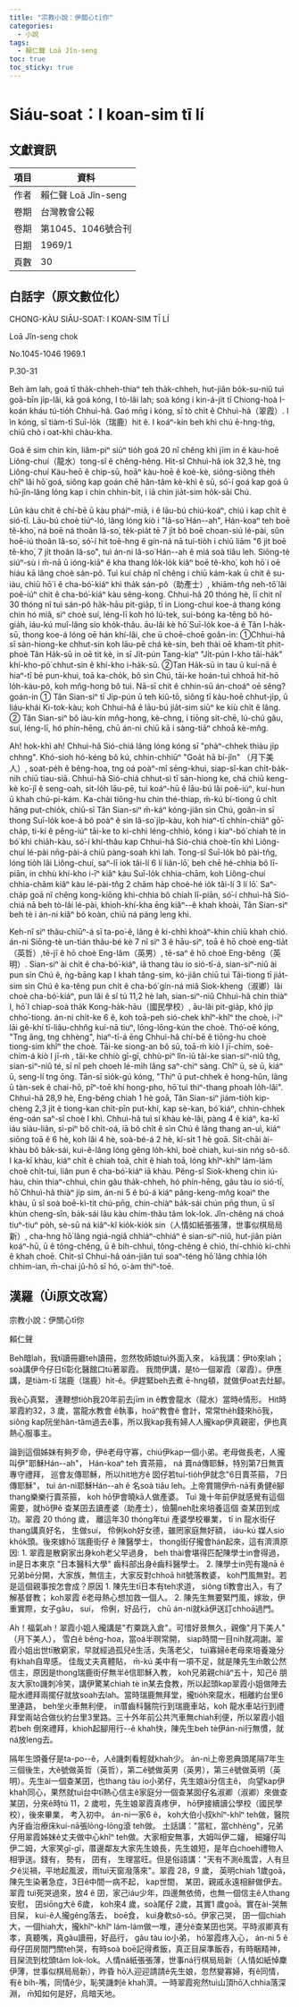 ```yaml
---
title: "宗教小說：伊關心tī你"
categories:
  - 小說
tags:
  - 賴仁聲 Loā Jîn-seng
toc: true
toc_sticky: true
---
```


# Siáu-soat：I koan-sim tī lí

## 文獻資訊

| 項目 | 資料 |
|---|---|
| 作者 | 賴仁聲 Loā Jîn-seng |
| 卷期 | 台灣教會公報 |
| 卷期 | 第1045、1046號合刊 |
| 日期 | 1969/1 |
| 頁數 | 30 |

## 白話字（原文數位化）

CHONG-KÀU SIĀU-SOAT: I KOAN-SIM TĪ LÍ

Loā Jîn-seng chok

No.1045-1046 1969.1

P.30-31

Beh àm lah, goá tī tha̍k-chheh-thiaⁿ teh tha̍k-chheh, hut-jiân bo̍k-su-niû tuì goā-bīn ji̍p-lâi, kā goá kóng, I tò-lâi lah; soà kóng i kin-á-ji̍t tī Chiong-hoà I-koán kháu tú-tio̍h Chhuì-hâ. Gaó mn̄g i kóng, sī tò chi̍t ê Chhuì-hâ（翠霞）. I ìn kóng, sī tiàm-tī Suī-lo̍k（瑞鹿）hit ê. I koáⁿ-kín beh khì chú ē-hng-tǹg, chiū chò i oat-khì chàu-kha.

Goá ê sim chin kín, liâm-piⁿ siūⁿ tio̍h goá 20 nî chêng khì jīm in ê kàu-hoē Liông-chuí（龍水）tong-sî ê chêng-hêng. Hit-sî Chhuì-hâ iok 32,3 hè, tng Liông-chuí Kàu-heō ê chip-sū, hoāⁿ kàu-hoē ê koè-kè, siông-siông the̍h chîⁿ lâi hō͘ goá, siông kap goán chē hân-tâm kè-khì ê sū, só͘-í goá kap goá ū hū-jîn-lâng lóng kap i chin chhin-bi̍t, i iā chin jia̍t-sim ho̍k-sāi Chú.

Lūn kàu chit ê chí-bē ū kàu pháiⁿ-miā, i ê lāu-bú chiú-koáⁿ, chiú i kap chi̍t ê sió-tī. Lāu-bú choè tiúⁿ-ló, lâng lóng kiò i "Iâ-so͘ Hán--ah", Hán-koaⁿ teh boē tê-kho͘, ná boē ná thoân Iâ-so͘, te̍k-pia̍t tē 7 ji̍t bô boē choan-siú lé-pài, sûn hoē-iú thoân Iâ-so͘, só͘-í hit toē-hng ê gín-ná nā tuí-tio̍h i chiū liām "6 ji̍t boē tê-kho͘, 7 ji̍t thoân Iâ-so͘", tuì án-ni Iâ-so͘ Hán--ah ê miá soà tiâu leh. Siōng-tè siúⁿ-sù i m̄-nā ū ióng-kiāⁿ ê kha thang lo̍k-lo̍k kiâⁿ boē tê-kho͘, koh hō͘ i oē hiáu kā lâng choè sán-pô. Tuì kuí cha̍p nî chêng i chiū kám-kak ū chit ê su-iàu, chiū hō͘ i ê cha-bó͘-kiáⁿ khì tha̍k sán-pô（助產士）, khiām-tn̂g neh-tō͘ lâi poê-iúⁿ chit ê cha-bó͘-kiáⁿ kàu sêng-kong. Chhuì-hâ 20 thóng hè, lī chit nî 30 thóng nî tuì sán-pô ha̍k-hāu pit-gia̍p, tī in Liong-chuí koe-á thang kóng chin hó miâ, siⁿ choè suí, léng-lī koh hó lú-tek, sui-bóng ka-têng bô hó-gia̍h, iáu-kú muî-lâng sio kho̍k-thâu. āu-lâi kè hō͘ Suī-lo̍k koe-á ê Tân I-ha̍k-sū, thong koe-á lóng oē hán khí-lâi, che ū choē-choē goân-in: ①Chhui-hâ sī sàn-hiong-ke chhut-sin koh lāu-pē chá kè-sin, beh thài oē kham-tit phit-phoè Tân Ha̍k-sū in oē tit kè, in sī Ji̍t-pún Tang-kiaⁿ "Ji̍t-pún I-kho tāi-ha̍k" khí-kho-pō͘ chhut-sin ê khí-kho i-ha̍k-sū. ②Tan Ha̍k-sū in tau ū kuí-nā ê hiaⁿ-tī bē pun-khui, toā ka-cho̍k, bô sìn Chú, tāi-ke hoán-tuì chhoā hit-hō lo̍h-kàu-pô, koh mn̂g-hong bô tuì. Nā-sī chit ê chhin-sū án-choáⁿ oē sêng? goán-in ① Tân Sian-siⁿ tī Ji̍p-pún ū teh kiû-tō, siông tī kàu-hoē chhut-ji̍p, ū liáu-khái Ki-tok-kàu; koh Chhuì-hâ ê lāu-bú jia̍t-sim siūⁿ ke kiù chi̍t ê lâng. ② Tân Sian-siⁿ bô iàu-kín mn̂g-hong, kè-chng, i tiōng si̍t-chē, lú-chú gâu, suí, léng-lī, hó phín-hēng, chū án-ni chiū kā i sàng-tiāⁿ chhoā kè-mn̂g.

Ah! hok-khì ah! Chhuì-hâ Sió-chiá lâng lóng kóng sī "phàⁿ-chhek thiàu ji̍p chhng". Khó-sioh hó-kéng bô kú, chhin-chhiūⁿ "Goa̍t hā bí-jîn" （月下美人）, soat-pe̍h ê bêng-hoa, tng oá poàⁿ-mî sēng-khui, siap-sî-kan chi̍t-ba̍k-nih chiū tiau-siā. Chhuì-hâ Sió-chiá chhut-sì tī sàn-hiong ke, chá chiū keng-kè ko͘-jî ê seng-oah, sit-lo̍h lāu-pē, tuì koáⁿ-hū ê lāu-bú lâi poê-iúⁿ, kuí-hun ū khah chū-pi-kám. Ka-chài tiōng-hu chin thé-thiap, m̄-kú bí-tiong ū chi̍t hāng put-chio̍k, chiū-sī Tân Sian-siⁿ m̄-káⁿ kóng-jiân sìn Chú, goân-in sī thong Suī-lo̍k koe-á bô poàⁿ ê sìn Iâ-so͘ ji̍p-kàu, koh hiaⁿ-tī chhin-chiâⁿ gō͘-cha̍p, ti-kí ê pêng-iúⁿ tāi-ke to ki-chhì léng-chhiò, kóng i kiaⁿ-bó͘ chiah tè in bó͘ khì chia̍h-kàu, só͘-í khí-thâu kap Chhuì-hâ Sió-chiá choè-tīn khì Liông-chuí lé-pài nn̄g-pài-á chiū pàng-soah khì lah. Tong-sî Suī-lo̍k bô pài-tn̂g, lóng tio̍h lâi Liông-chuí, saⁿ-lī iok tâi-lí 6 lí liân-lō͘, beh chē hé-chhia bô lī-piān, in chhù khí-kho i-īⁿ kiâⁿ kàu Suī-lo̍k chhia-chām, koh Liông-chuí chhia-chām kiâⁿ kàu lé-pài-tn̂g 2 chām ha̍p choè-hé io̍k tâi-lí 3 lí lō͘. Saⁿ-cha̍p goā nî chêng kong-kiōng khì-chhia bô chiah lī-piān, só͘-í chhuì-hâ Sió-chiá nā beh tò-lâi lé-pài, khioh-khí-kha ēng kiâⁿ--ê khah khoài, Tân Sian-siⁿ beh tè i án-ni kiâⁿ bô koàn, chiū ná pàng leng khì.

Keh-nî siⁿ thâu-chiūⁿ-á sī ta-po͘-ê, lâng ê ki-chhì khoàⁿ-khin chiū khah chió. án-ni Siōng-tè un-tián thâu-bé kè 7 nî siⁿ 3 ê hāu-siⁿ, toā ê hō choè eng-tia̍t（英哲）,tē-jī ê hō choè Eng-lâm（英男）, tē-saⁿ ê hō choè Eng-bêng（英明）. Sian-siⁿ ài chi̍t ê cha-bó͘-kiáⁿ, iā thang tàu io sió-tī-á, sian-siⁿ-niû ài pun sìn Chú ê, ǹg-bāng kap I khah tâng-sim, kó-jiân chiū tuì Tâi-tiong tī jia̍t-sim sìn Chú ê ka-têng pun chi̍t ê cha-bó͘ gín-ná miâ Siok-kheng（淑卿）lâi choè cha-bó͘-kiáⁿ, pun lâi ê sî tú 11,2 hè lah, sian-siⁿ-niû Chhuì-hâ chin thiàⁿ I, hō͘ I chiap-soà tha̍k Kong-ha̍k-hāu（國民學校）, āu-lâi pit-gia̍p, khó ji̍p chho͘-tiong. án-ni chi̍t-ke 6 ê, koh toā-peh sió-chek khîⁿ-khîⁿ the choè, i-īⁿ lāi gê-khí tī-liâu-chhn̂g kuí-nā tiuⁿ, lōng-lōng-kún the choè. Thó͘-oē kóng, "Tng âng, tng chhèng", hiaⁿ-tī-á ēng Chhuì-hâ chí-bē ê tiōng-hu choè tiong-sim khîⁿ the choè. Tāi-ke siong-an bô sū, toā-ḿ  kiò I jī-chím, soè-chím-á kiò I jī-ḿ , tāi-ke chhiò gī-gī, chhù-piⁿ lîn-iū tāi-ke sian-siⁿ-niû tn̂g, sian-siⁿ-niû té, sī nî peh choeh lé-mi̍h lâng saⁿ-chiⁿ sàng. Chîⁿ ū, sè ū, kiáⁿ ū, seng-lí tng ōng. Tān-sī sio̍k-gú kóng, "Thiⁿ ū put-chhek ê hong-hûn, lâng ū tàn-sek ê chai-hō, pîⁿ-toē khí hong-pho, hō͘ tuì thiⁿ-thang phoah lo̍h-lâi". Chhuì-hâ 28,9 hè, Eng-bêng chiah 1 hè goā, Tân Sian-siⁿ jiám-tio̍h kip-chèng 2,3 ji̍t ê tiong-kan chi̍t-pīn put-khí, kap sè-kan, bó͘ kiáⁿ, chhin-chhek éng-oán saⁿ-sî choè I khì. Chhuì-hâ tuì sí khàu kè-lâi, pàng 4 ê kiáⁿ, ka-kī iáu siàu-liân, sì-piⁿ bô chi̍t-oá, iā bô chi̍t ê sìn Chú ê lâng thang an-uì, kiáⁿ siōng toā ê 6 hè, koh lâi 4 hè, soà-bé-á 2 hè, kî-si̍t 1 hè goā. Si̍t-chāi ài-khàu bô ba̍k-sái, kui-ê-lâng lóng gêng lo̍h-khì, boē chiah, kui-sin nńg sô-sô. I ka-kī khàu, kiáⁿ chi̍t ê chiah toā, chi̍t ê hiah toā, lóng khîⁿ-khîⁿ lám-lám choè chi̍t-tui, liân pun ê cha-bó͘-kiáⁿ iā khàu. Pêng-sî Siok-kheng chin iú-hàu, chin thiaⁿ-chhuì, chin gâu tha̍k-chheh, hó phín-hēng, gâu tàu io sió-tī, hō͘ Chhuì-hâ thiàⁿ ji̍p sim, án-ni 5 ê bú-á kiáⁿ pâng-keng-mn̂g koaiⁿ the khàu, ū sî soà boē-kì-tit chú-pn̄g, chin-chiàⁿ ba̍k-sái chún pn̄g thun, ū sî khùn cheng-sîn, ba̍k-sái lâu kàu chím-thâu tâm lok-lok. Jîn-chêng ná choá tiuⁿ-tiuⁿ po̍h, sè-sū ná kiâⁿ-kî kio̍k-kio̍k sin（人情如紙張張薄，世事似棋局局新）, cha-hng hō͘ lâng ngiá-ngiâ chhiáⁿ-chhiáⁿ ê sian-siⁿ-niû, hut-jiân piàn koáⁿ-hū, ū ê tông-chêng, ū ê bih-chhuì, tông-chêng ê chió, thí-chhiò ki-chhì ê khah choē. Chi̍t-sî Chhuì-hâ oán-jiân tuì soaⁿ-téng hō͘ lâng chhia lo̍h chhim-ian, m̄-chai jû-hô sī hó, o͘-àm thiⁿ-toē.

## 漢羅（Ùi原文改寫）

宗教小說：伊關心tī你

賴仁聲

Beh暗lah，我tī讀冊廳teh讀冊，忽然牧師娘tuì外面入來， kā我講：伊tò來lah；soà講伊今仔日tī彰化醫館口tú著翠霞。 我問伊講，是tò一個翠霞（翠霞）。伊應講，是tiàm-tī 瑞鹿（瑞鹿）hit-ê。伊趕緊beh去煮 ē-hng頓，就做伊oat去灶腳。

我ê心真緊， 連鞭想tio̍h我20年前去jīm in ê教會龍水（龍水）當時ê情形。 Hit時翠霞約32，3 歲，當龍水教會 ê執事，hoāⁿ教會ê 會計，常常the̍h錢來hō͘我， siông kap阮坐hân-tâm過去ê事，所以我kap我有婦人人攏kap伊真親密，伊也真熱心服事主。

論到這個姊妹有夠歹命，伊ê老母守寡，chiú伊kap一個小弟。老母做長老，人攏叫伊"耶穌Hán--ah"， Hán-koaⁿ teh 賣茶箍， ná 賣ná傳耶穌，特別第7日無賣專守禮拜， 巡會友傳耶穌，所以hit地方ê 囡仔若tuí-tio̍h伊就念"6日賣茶箍， 7日傳耶穌"， tuì án-ni耶穌Hán--ah ê 名soà tiâu leh。上帝賞賜伊m̄-nā有勇健ê腳thang樂樂行賣茶箍， koh hō͘伊會曉kā人做產婆。 Tuì 幾十年前伊就感覺有這個需要，就hō͘伊ê 查某囝去讀產婆（助產士），儉腸neh肚來培養這個 查某囝到成功。翠霞 20 thóng 歲， 離這年30 thóng年tuì 產婆學校畢業， tī in 龍水街仔 thang講真好名， 生做suí， 伶俐koh好女德，雖罔家庭無好額， iáu-kú 媒人sio kho̍k頭。後來嫁hō͘ 瑞鹿街仔 ê 陳醫學士， thong街仔攏會hán起來，這有濟濟原因: 1. 翠霞是散窮家出身koh老父早過身， beh thài會堪得匹配陳學士in會得過， in是日本東京 "日本醫科大學" 齒科部出身ê齒科醫學士。 2. 陳學士in兜有幾nā ê兄弟bē分開，大家族，無信主，大家反對chhoā hit號落教婆， koh門風無對。若是這個親事按怎會成？原因 1. 陳先生tī日本有teh求道， siông tī教會出入，有了解基督教； koh翠霞 ê老母熱心想加救一個人。 2. 陳先生無要緊門風，嫁妝，伊重實際，女子gâu， suí， 伶俐，好品行， chū án-ni就kā伊送訂chhoā過門。

Ah！福氣ah！翠霞小姐人攏講是"冇粟跳入倉"。可惜好景無久，親像"月下美人" （月下美人）， 雪白ê bêng-hoa，當oá半暝常開， siap時間一目nih就凋謝。翠霞小姐出世tī散窮家，早就經過孤兒ê生活，失落老父， tuì寡婦ê老母來培養幾分有khah自卑感。 佳哉丈夫真體貼， m̄-kú 美中有一項不足，就是陳先生m̄敢公然信主，原因是thong瑞鹿街仔無半ê信耶穌入教， koh兄弟親chiâⁿ五十，知己ê 朋友大家to譏刺冷笑，講伊驚某chiah tè in某去食教，所以起頭kap翠霞小姐做陣去龍水禮拜兩擺仔就放soah去lah。當時瑞鹿無拜堂，攏tio̍h來龍水，相離約台里6里連路， beh坐火車無利便， in厝齒科醫院行到瑞鹿車站，koh 龍水車站行到禮拜堂兩站合做伙約台里3里路。三十外年前公共汽車無chiah利便，所以翠霞小姐若beh 倒來禮拜，khioh起腳用行--ê khah快，陳先生beh tè伊án-ni行無慣，就ná放leng去。

隔年生頭養仔是ta-po--ê，人ê譏刺看輕就khah少。 án-ni上帝恩典頭尾隔7年生三個後生，大ê號做英哲（英哲），第二ê號做英男（英男），第三ê號做英明（英明）。先生ài一個查某囝，也thang tàu io小弟仔，先生娘ài分信主ê， 向望kap伊khah同心，果然就tuì台中tī熱心信主ê家庭分一個查某囡仔名淑卿（淑卿）來做查某囝，分來ê時tú 11，2 歲啦，先生娘翠霞真疼伊， hō͘伊接續讀公學校（國民學校），後來畢業， 考入初中。 án-ni一家6 ê， koh大伯小叔khîⁿ-khîⁿ teh做，醫院內牙齒治療床kuí-nā張lōng-lōng滾 teh做。 土話講："當紅，當chhèng"，兄弟仔用翠霞姊妹ê丈夫做中心khîⁿ teh做。大家相安無事，大姆叫伊二嬸， 細嬸仔叫伊二姆，大家笑gī-gī，厝邊鄰友大家先生娘長，先生娘短，是年白choeh禮物人相爭送。錢有， 勢有， 囝有， 生理當旺。但是俗語講："天有不測ê風雲，人有旦夕ê災禍，平地起風波，雨tuì天窗潑落來"。翠霞 28，9 歲， 英明chiah 1歲goā， 陳先生染著急症，3日ê中間一病不起， kap世間， 某囝，親戚永遠相辭做伊去。翠霞 tuì死哭過來，放4 ê 囝，家己iáu少年，四邊無依倚，也無一個信主ê人thang安慰， 囝siōng大ê 6歲， koh來4 歲，soà尾仔 2歲，其實1 歲goā。實在ài-哭無目屎， kui-ê人攏gêng落去， boē食， kui身軟sô-sô。伊家己哭， 囝一個chiah大，一個hiah大，攏khîⁿ-khîⁿ lám-lám做一堆，連分ê查某囝也哭。平時淑卿真有孝，真聽嘴，真gâu讀冊，好品行， gâu tàu io小弟， hō͘翠霞疼入心， án-ni 5 ê母仔囝房間門關teh哭，有時soà boē記得煮飯，真正目屎準飯吞，有時睏精神，目屎流到枕頭tâm lok-lok。人情ná紙張張薄，世事ná行棋局局新（人情如紙悼麇伊薄，世事似棋局局新），昨昏 hō͘人迎迎請請ê先生娘，忽然變寡婦，有ê同情，有ê bih-嘴，同情ê少，恥笑譏刺ê khah濟。一時翠霞宛然tuì山頂hō͘人chhia落深淵， m̄知如何是好，烏暗天地。
